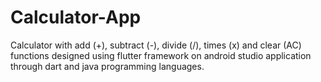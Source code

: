 # Calculator-App
Calculator with add (+), subtract (-), divide (/), times (x) and clear (AC) functions designed using flutter framework on android studio application through dart and java programming languages.
